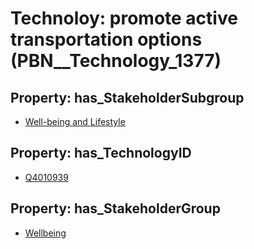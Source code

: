 # Technoloy: __promote active transportation options__ (PBN__Technology_1377)

## Property: has_StakeholderSubgroup

* [Well-being and Lifestyle](PBN__TechSubgroup_45)

## Property: has_TechnologyID

* [Q4010939](Q4010939)

## Property: has_StakeholderGroup

* [Wellbeing](PBN__TechGroup_2)


